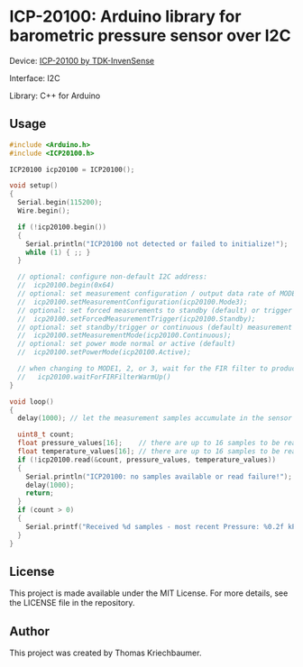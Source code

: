 # ICP-20100: Arduino library for barometric pressure sensor over I2C

Device: [ICP-20100 by TDK-InvenSense](https://invensense.tdk.com/download-pdf/icp-20100-datasheet/)

Interface: I2C

Library: C++ for Arduino

## Usage

```c++
#include <Arduino.h>
#include <ICP20100.h>

ICP20100 icp20100 = ICP20100();

void setup()
{
  Serial.begin(115200);
  Wire.begin();

  if (!icp20100.begin())
  {
    Serial.println("ICP20100 not detected or failed to initialize!");
    while (1) { ;; }
  }

  // optional: configure non-default I2C address:
  //  icp20100.begin(0x64)
  // optional: set measurement configuration / output data rate of MODE1, 2, 3 (default), or 4:
  //  icp20100.setMeasurementConfiguration(icp20100.Mode3);
  // optional: set forced measurements to standby (default) or trigger (only in MODE4):
  //  icp20100.setForcedMeasurementTrigger(icp20100.Standby);
  // optional: set standby/trigger or continuous (default) measurement mode
  //  icp20100.setMeasurementMode(icp20100.Continuous);
  // optional: set power mode normal or active (default)
  //  icp20100.setPowerMode(icp20100.Active);

  // when changing to MODE1, 2, or 3, wait for the FIR filter to produce valid measurement values
  //   icp20100.waitForFIRFilterWarmUp()
}

void loop()
{
  delay(1000); // let the measurement samples accumulate in the sensor

  uint8_t count;
  float pressure_values[16];    // there are up to 16 samples to be read
  float temperature_values[16]; // there are up to 16 samples to be read
  if (!icp20100.read(&count, pressure_values, temperature_values))
  {
    Serial.println("ICP20100: no samples available or read failure!");
    delay(1000);
    return;
  }
  if (count > 0)
  {
    Serial.printf("Received %d samples - most recent Pressure: %0.2f kPa, Temperature: %0.2f Celsius\n", count, pressure_values[count-1], temperature_values[count-1]);
  }
}
```

## License

This project is made available under the MIT License. For more details, see the LICENSE file in the repository.

## Author

This project was created by Thomas Kriechbaumer.
